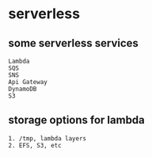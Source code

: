 # serverless

## some serverless services

```
Lambda
SQS
SNS
Api Gateway
DynamoDB
S3
```

## storage options for lambda

```
1. /tmp, lambda layers
2. EFS, S3, etc
```
